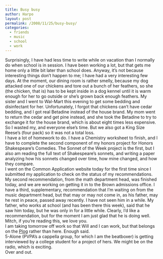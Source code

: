 ```yaml
---
title: Busy busy
author: Harpo
layout: post
permalink: /2008/11/25/busy-busy/
categories:
  - friends
  - music
  - school
  - work
---
```

Surprisingly, I have had less time to write while on vacation than I normally do when school is in session. I have been working a lot, but that gets me home only a little bit later than school does. Anyway, it&#8217;s not because interesting things don&#8217;t happen to me; I have had a very interesting few days. At the moment, our dining room is rather smelly, because my dog attacked one of our chickens and tore out a bunch of her feathers, so she (the chicken, that is) has to be kept inside in a dog kennel until it is warm enough for her to go outside or she&#8217;s grown back enough feathers. My sister and I went to Wal-Mart this evening to get some bedding and disinfectant for her. Unfortunately, I forgot that chickens can&#8217;t have cedar bedding, and I got real Betadine instead of the house brand. My mom went to return the cedar and get pine instead, and she took the Betadine to try to exchange it for the house brand, which is about eight times less expensive. So I wasted my, and everyone else&#8217;s time. But we also got a King Size Reese&#8217;s (four pack) so it was not a total loss.  
I have a lot of homework to do. I have a Chemistry worksheet to finish, and I have to complete the second component of my honors project for Honors Shakespeare&#8217;s Comedies. The Sonnet of the Week project is the first, but I also am reading the full text of Shakespeare&#8217;s sonnets, and writing a paper analyzing how his sonnets changed over time, how mine changed, and how they compare.  
I went on the Common Application website today for the first time since I submitted my application to check on the status of my recommendations. My second recommendation, from the math department head, was finished today, and we are working on getting it in to the Brown admissions office. I have a third, supplementary, recommendation that I&#8217;m waiting on from the music department head, but that may or may not come in, as his father, may he rest in peace, passed away recently. I have not seen him in a while. My father, who works at school (and has been there this week), said that he saw him today, but he was only in for a little while. Clearly, I&#8217;d like a recommendation, but for the moment I am just glad that he is doing well. Mitch, if you&#8217;re reading this, we love you.  
I am taking tomorrow off work so that Will and I can work, but that belongs on the <a href="http://harpojaeger.com/lego_plog" target="_blank">Plog</a> rather than here. Enough said.  
5-Alone (PVPA&#8217;s a cappella group, for which I am the beatboxer) is getting interviewed by a college student for a project of hers. We might be on the radio, which is exciting.  
Over and out.
